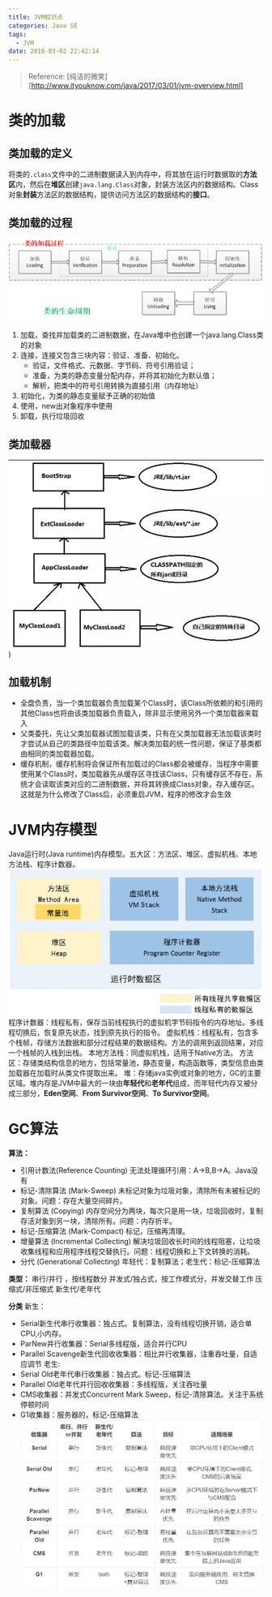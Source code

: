 ```yaml
---
title: JVM知识点
categories: Java SE
tags:
  - JVM
date: 2018-03-02 22:42:14
---
```

<!--https://raw.githubusercontent.com/zhulinn/zhulinn.github.io/hexo/source/uploads/post_pics/WAR-directory-structure.png-->
<!-- 
{% fold Click %}
something you want to fold, include code block.
{% endfold %}
-->
<!-- more -->
<!--https://raw.githubusercontent.com/zhulinn/zhulinn.github.io/hexo/source/uploads/post_pics/XXX.png-->
> Reference: [纯洁的微笑][http://www.ityouknow.com/java/2017/03/01/jvm-overview.html]

# 类的加载
## 类加载的定义
将类的`.class`文件中的二进制数据读入到内存中，将其放在运行时数据取的**方法区**内，然后在**堆区**创建`java.lang.Class`对象，封装方法区内的数据结构。Class对象**封装**方法区的数据结构，提供访问方法区的数据结构的**接口**。

## 类加载的过程
![](https://raw.githubusercontent.com/zhulinn/zhulinn.github.io/hexo/source/uploads/post_pics/class-loading.png)
1. 加载，查找并加载类的二进制数据，在Java堆中也创建一个java.lang.Class类的对象
2. 连接，连接又包含三块内容：验证、准备、初始化。
   - 验证，文件格式、元数据、字节码、符号引用验证；
   - 准备，为类的静态变量分配内存，并将其初始化为默认值；
   - 解析，把类中的符号引用转换为直接引用（内存地址）
3. 初始化，为类的静态变量赋予正确的初始值
4. 使用，new出对象程序中使用
5. 卸载，执行垃圾回收

## 类加载器
![](https://raw.githubusercontent.com/zhulinn/zhulinn.github.io/hexo/source/uploads/post_pics/classloader.png))

## 加载机制
* 全盘负责，当一个类加载器负责加载某个Class时，该Class所依赖的和引用的其他Class也将由该类加载器负责载入，除非显示使用另外一个类加载器来载入
* 父类委托，先让父类加载器试图加载该类，只有在父类加载器无法加载该类时才尝试从自己的类路径中加载该类。解决类加载的统一性问题，保证了基类都由相同的类加载器加载。
* 缓存机制，缓存机制将会保证所有加载过的Class都会被缓存，当程序中需要使用某个Class时，类加载器先从缓存区寻找该Class，只有缓存区不存在，系统才会读取该类对应的二进制数据，并将其转换成Class对象，存入缓存区。这就是为什么修改了Class后，必须重启JVM，程序的修改才会生效

# JVM内存模型
Java运行时(Java runtime)内存模型。五大区：方法区、堆区、虚拟机栈、本地方法栈、程序计数器。
![](https://raw.githubusercontent.com/zhulinn/zhulinn.github.io/hexo/source/uploads/post_pics/JMM.png)
程序计数器：线程私有，保存当前线程执行的虚拟机字节码指令的内存地址。多线程切换后，恢复原先状态，找到原先执行的指令。
虚拟机栈：线程私有，包含多个栈帧，存储方法数据和部分过程结果的数据结构。方法的调用到返回结果，对应一个栈帧的入栈到出栈。
本地方法栈：同虚拟机栈，适用于Native方法。
方法区：存储类结构信息的地方，包括常量池，静态变量，构造函数等，类型信息由类加载器在加载时从类文件提取出来。
堆：存储java实例或对象的地方，GC的主要区域。堆内存是JVM中最大的一块由**年轻代**和**老年代**组成，而年轻代内存又被分成三部分，**Eden空间**、**From Survivor空间**、**To Survivor空间**。


# GC算法
**算法：**
* 引用计数法(Reference Counting)
无法处理循环引用：A->B,B->A。Java没有
* 标记-清除算法 (Mark-Sweep)
未标记对象为垃圾对象，清除所有未被标记的对象。问题：存在大量空间碎片。
* 复制算法 (Copying)
内存空间分为两块，每次只是用一块，垃圾回收时，复制存活对象到另一块，清除所有。问题：内存折半。
* 标记-压缩算法 (Mark-Compact)
标记，压缩再清理。
* 增量算法 (Incremental Collecting)
解决垃圾回收长时间的线程阻塞，让垃圾收集线程和应用程序线程交替执行。问题：线程切换和上下文转换的消耗。
* 分代 (Generational Collecting)
年轻代：复制算法；老生代：标记-压缩算法

**类型：**
串行/并行 ，按线程数分
并发式/独占式，按工作模式分，并发交替工作
压缩式/非压缩式
新生代/老年代

**分类**
新生：
* Serial新生代串行收集器：独占式。复制算法，没有线程切换开销，适合单CPU,小内存。
* ParNew并行收集器：Serial多线程版，适合并行CPU
* Parallel Scavenge新生代回收收集器：相比并行收集器，注重吞吐量，自适应调节
老生:
* Serial Old老年代串行收集器：独占式。标记-压缩算法
* Parallel Old老年代并行回收收集器：多线程版，关注吞吐量
* CMS收集器：并发式Concurrent Mark Sweep，标记-清除算法。关注于系统停顿时间
* G1收集器：服务器的，标记-压缩算法
![gc](https://raw.githubusercontent.com/zhulinn/zhulinn.github.io/hexo/source/uploads/post_pics/gc.png)
